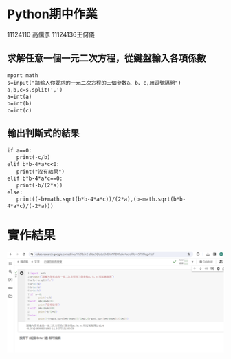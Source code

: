 # Python期中作業
11124110 高儒彥 11124136王何儀
## 求解任意一個一元二次方程，從鍵盤輸入各項係數
```
mport math
s=input("請輸入你要求的一元二次方程的三個參數a、b、c,用逗號隔開")
a,b,c=s.split(',')
a=int(a)
b=int(b)
c=int(c)
```
## 輸出判斷式的結果
```
if a==0:
   print(-c/b)
elif b*b-4*a*c<0:
   print("沒有結果")
elif b*b-4*a*c==0:
   print(-b/(2*a))
else:
   print((-b+math.sqrt(b*b-4*a*c))/(2*a),(b-math.sqrt(b*b-4*a*c)/(-2*a)))
```
# 實作結果
![Example Images](2.png.png)

